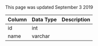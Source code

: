 This page was updated September 3 2019

| Column | Data Type | Description |
| ------ | --------- | ----------- |
| id     | int       |             |
| name   | varchar   |             |